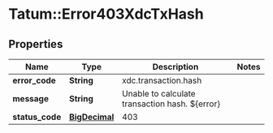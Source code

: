 # Tatum::Error403XdcTxHash

## Properties
Name | Type | Description | Notes
------------ | ------------- | ------------- | -------------
**error_code** | **String** | xdc.transaction.hash | 
**message** | **String** | Unable to calculate transaction hash. ${error} | 
**status_code** | [**BigDecimal**](BigDecimal.md) | 403 | 


